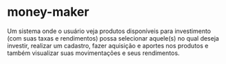 # money-maker
Um sistema onde o usuário veja produtos disponíveis para investimento (com suas taxas e rendimentos) possa selecionar aquele(s) no qual deseja investir, realizar um cadastro, fazer aquisição e aportes nos produtos e também visualizar suas movimentações e seus rendimentos.
